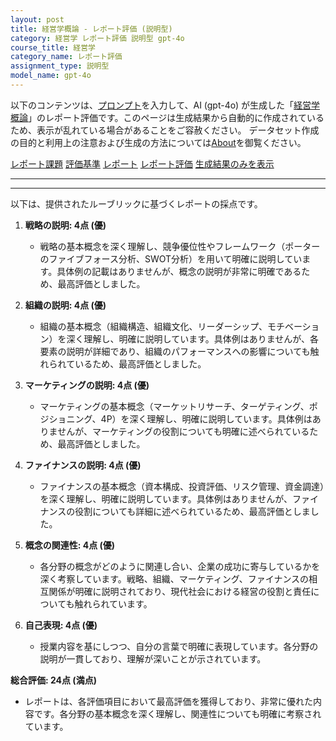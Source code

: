 ```yaml
---
layout: post
title: 経営学概論 - レポート評価 (説明型)
category: 経営学 レポート評価 説明型 gpt-4o
course_title: 経営学
category_name: レポート評価
assignment_type: 説明型
model_name: gpt-4o
---
```


以下のコンテンツは、[プロンプト](https://github.com/takedatoshiyuki/synthetic_assignments/tree/main/generated/経営学/gpt-4o/prompt_レポート評価-説明型.md)を入力して、AI (gpt-4o) が生成した「[経営学概論](/contents/経営学/)」のレポート評価です。このページは生成結果から自動的に作成されているため、表示が乱れている場合があることをご容赦ください。
データセット作成の目的と利用上の注意および生成の方法については[About](/About)を御覧ください。

[レポート課題](../レポート課題-説明型)
[評価基準](../評価基準-説明型)
[レポート](../レポート-説明型)
[レポート評価](../レポート評価-説明型)
[生成結果のみを表示](https://github.com/takedatoshiyuki/synthetic_assignments/tree/main/generated/経営学/gpt-4o/レポート評価-説明型.md)
  

***
***
  
以下は、提供されたルーブリックに基づくレポートの採点です。

1. **戦略の説明: 4点 (優)**
   - 戦略の基本概念を深く理解し、競争優位性やフレームワーク（ポーターのファイブフォース分析、SWOT分析）を用いて明確に説明しています。具体例の記載はありませんが、概念の説明が非常に明確であるため、最高評価としました。

2. **組織の説明: 4点 (優)**
   - 組織の基本概念（組織構造、組織文化、リーダーシップ、モチベーション）を深く理解し、明確に説明しています。具体例はありませんが、各要素の説明が詳細であり、組織のパフォーマンスへの影響についても触れられているため、最高評価としました。

3. **マーケティングの説明: 4点 (優)**
   - マーケティングの基本概念（マーケットリサーチ、ターゲティング、ポジショニング、4P）を深く理解し、明確に説明しています。具体例はありませんが、マーケティングの役割についても明確に述べられているため、最高評価としました。

4. **ファイナンスの説明: 4点 (優)**
   - ファイナンスの基本概念（資本構成、投資評価、リスク管理、資金調達）を深く理解し、明確に説明しています。具体例はありませんが、ファイナンスの役割についても詳細に述べられているため、最高評価としました。

5. **概念の関連性: 4点 (優)**
   - 各分野の概念がどのように関連し合い、企業の成功に寄与しているかを深く考察しています。戦略、組織、マーケティング、ファイナンスの相互関係が明確に説明されており、現代社会における経営の役割と責任についても触れられています。

6. **自己表現: 4点 (優)**
   - 授業内容を基にしつつ、自分の言葉で明確に表現しています。各分野の説明が一貫しており、理解が深いことが示されています。

**総合評価: 24点 (満点)**
- レポートは、各評価項目において最高評価を獲得しており、非常に優れた内容です。各分野の基本概念を深く理解し、関連性についても明確に考察されています。
